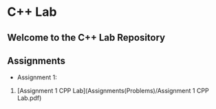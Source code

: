 # C++ Lab

## Welcome to the C++ Lab Repository

## Assignments 

- Assignment 1:
1. [Assignment 1 CPP Lab](Assignments(Problems)/Assignment 1 CPP Lab.pdf)
